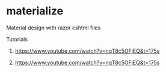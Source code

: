 # materialize
Material design with razor cshtml files


Tutorials

1. https://www.youtube.com/watch?v=nqT8c5OFjEQ&t=175s

2. https://www.youtube.com/watch?v=nqT8c5OFjEQ&t=175s

